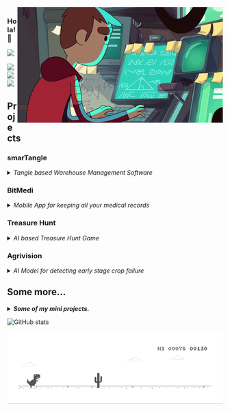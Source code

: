 <img align="right" src="https://github.com/rahulsunil2/rahulsunil2/blob/master/media/computerProgrammer.gif">

### Hola! 👋

![](https://komarev.com/ghpvc/?username=rahulsunil2&color=010040&style=flat-square)
 
<img src='https://img.shields.io/badge/Web%20App%20Developer-Django-103E2E?style=for-the-badge&logo=appveyor'> 
<img src='https://img.shields.io/badge/AI%20Enthusiast-TensorFlow-ED8E24?style=for-the-badge&logo=appveyor'>
<img src='https://img.shields.io/badge/Mobile%20App%20Developer-Flutter-02569B?style=for-the-badge&logo=appveyor'> 

 
## Projects
<h3> smarTangle </h3>
<details><summary><i>Tangle based Warehouse Management Software</i></summary>
<p>
 
<img src='https://img.shields.io/badge/Web%20App%20Developer-Django-103E2E?style=for-the-badge&logo=appveyor'> <img src='https://img.shields.io/badge/Machine%20Learning-FBProphet-073265?style=for-the-badge&logo=appveyor'> <img src='https://img.shields.io/badge/Mobile%20App%20Developer-Flutter-02569B?style=for-the-badge&logo=appveyor'> <img src='https://img.shields.io/badge/IOTA%20Network-Tangle-010101?style=for-the-badge&logo=appveyor'>

<img src='https://github.com/rahulsunil2/rahulsunil2/blob/master/media/smartangle.png' width=800px>
<img src='https://github.com/rahulsunil2/rahulsunil2/blob/master/media/Web - Landing.png' width=800px>
</p>
</details>

### BitMedi
<details><summary><i>Mobile App for keeping all your medical records</i></summary>
<p>
 <img src='https://img.shields.io/badge/Web%20App%20Developer-Django-103E2E?style=for-the-badge&logo=appveyor'> <img src='https://img.shields.io/badge/OCR%20Reading-Tesseract-FF5B56?style=for-the-badge&logo=appveyor'> <img src='https://img.shields.io/badge/Mobile%20App%20Developer-Flutter-02569B?style=for-the-badge&logo=appveyor'>
 
<img src='https://github.com/rahulsunil2/rahulsunil2/blob/master/media/BitMedi_poster.png' width=800px>
<img src='https://github.com/rahulsunil2/rahulsunil2/blob/master/media/BitMedi UI.png' width=800px>
</p>
</details>

### Treasure Hunt
<details><summary><i>AI based Treasure Hunt Game</i></summary>
<p>
<img src='https://img.shields.io/badge/Mobile%20App%20Developer-Flutter-02569B?style=for-the-badge&logo=appveyor'> <img src='https://img.shields.io/badge/Deep%20Learning-TensorFlow-ED8E24?style=for-the-badge&logo=appveyor'>
 
<img src='https://github.com/rahulsunil2/rahulsunil2/blob/master/media/htne_start.gif' width=800px>
<img src='https://github.com/rahulsunil2/rahulsunil2/blob/master/media/htne_end.gif' width=800px>
</p>
</details>

### Agrivision
<details><summary><i>AI Model for detecting early stage crop failure</i></summary>
<p>
 <img src='https://img.shields.io/badge/Deep%20Learning-TensorFlow-ED8E24?style=for-the-badge&logo=appveyor'>
 
<img src='https://github.com/rahulsunil2/rahulsunil2/blob/master/media/agrivision.png' width=800px>
</p>
</details>


## Some more...
<details><summary><b><i>Some of my mini projects.</i></b></summary>
<p>
<img src='https://github.com/rahulsunil2/rahulsunil2/blob/master/media/abcBank.png' width=300px>
<img src='https://github.com/rahulsunil2/rahulsunil2/blob/master/media/CuraZon.png' width=300px> <img src='https://github.com/rahulsunil2/rahulsunil2/blob/master/media/defense.png' width=300px>
</p>
</details>

![GitHub stats](https://github-readme-stats.vercel.app/api?username=rahulsunil2&show_icons=true&hide=stars,prs,issues,contribs&include_all_commits=true&count_private=true&bg_color=30,e96443,904e95&title_color=fff&text_color=fff)


<img src="https://github.com/rahulsunil2/rahulsunil2/blob/master/media/dino.gif">
